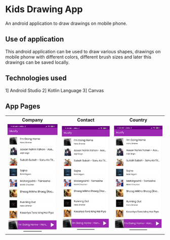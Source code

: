 # Kids Drawing App
An android application to draw drawings on mobile phone.

## Use of application
This android application can be used to draw various shapes, drawings on mobile phonw with different colors, different brush sizes and later this drawings can be saved locally.

## Technologies used
1] Android Studio
2] Kotlin Language
3] Canvas

## App Pages

<table>
  <tr>
    <th>Company</th>
    <th>Contact</th>
    <th>Country</th>
  </tr>
  <tr>
    <td> <img src="https://github.com/vinodpatildev/Musify/blob/master/screenshots%20of%20app/home.jpg" width="250" /> </td>
    <td> <img src="https://github.com/vinodpatildev/Musify/blob/master/screenshots%20of%20app/home.jpg" width="250" /> </td>
    <td> <img src="https://github.com/vinodpatildev/Musify/blob/master/screenshots%20of%20app/home.jpg" width="250" /> </td>
  </tr>
</table>

